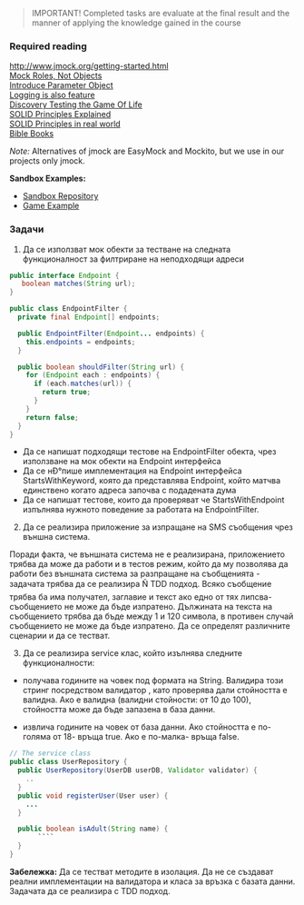 > IMPORTANT! Completed tasks are evaluate at the final result and the manner of applying the knowledge gained in the  course 

### Required reading

http://www.jmock.org/getting-started.html  
[Mock Roles, Not Objects](https://drive.google.com/file/d/0B9XARH7wTEN4eXpWRHl3emVJeDQ/view?usp=sharing)  
[Introduce Parameter Object](http://refactoring.com/catalog/introduceParameterObject.html)  
[Logging is also feature](http://www.mockobjects.com/2007/04/test-smell-logging-is-also-feature.html)  
[Discovery Testing the Game Of Life](https://www.youtube.com/watch?v=aeX5OXO-w30&list=PLIuJbrOVyGjl0keQ-QyiMEOCvmabJEf0t&index=1)  
[SOLID Principles Explained](https://android.jlelse.eu/solid-principles-the-definitive-guide-75e30a284dea#.33zl10fvp)  
[SOLID Principles in real world](https://dzone.com/articles/the-solid-principles-in-real-life)  
[Bible Books](https://drive.google.com/folderview?id=0B9XARH7wTEN4RndBYi1iTkNFbWs&usp=sharing)  

*Note:* Alternatives of jmock are EasyMock and Mockito, but we use in our projects only jmock.  

**Sandbox Examples:** 
  * [Sandbox Repository](https://github.com/mgenov/sandbox)  
  * [Game Example](https://github.com/mgenov/sandbox/tree/master/src/com/clouway/sandbox/game)  

### Задачи
1) Да се използват мок обекти за тестване на следната функционалност за филтриране на неподходящи адреси
```java
public interface Endpoint {
   boolean matches(String url);
}

public class EndpointFilter {
  private final Endpoint[] endpoints;

  public EndpointFilter(Endpoint... endpoints) {
    this.endpoints = endpoints;
  }

  public boolean shouldFilter(String url) {
    for (Endpoint each : endpoints) {
      if (each.matches(url)) {
        return true;
      }
    }
    return false;
  }
}
```  
   * Да се напишат подходящи тестове на EndpointFilter обекта, чрез използване на мок обекти на Endpoint интерфейса
   * Да се нÐ°пише имплементация на Endpoint интерфейса StartsWithKeyword, която да представлява Endpoint, който матчва единствено когато адреса започва с подадената дума
   * Да се напишат тестове, които да проверяват че StartsWithEndpoint изпълнява нужното поведение за работата на EndpointFilter.  

2) Да се реализира приложение за изпращане на SMS съобщения чрез външна система.  

 Поради факта, че външната система не е реализирана, приложението трябва да може да работи и в тестов режим, който да му позволява да работи без външната система за разпращане на съобщенията - задачата трябва да се реализира Ñ TDD подход. Всяко съобщение трябва ба има получател, заглавие и текст ако едно от тях липсва- съобщението не може да бъде изпратено. Дължината на текста на съобщението трябва да бъде между 1 и 120 символа, в противен случай съобщението не може да бъде изпратено. Да се определят различните сценарии и да се тестват.

3) Да се реализира service клас, който изълнява следните функционалности:  

  * получава годините на човек под формата на String. Валидира този стринг посредством валидатор , като проверява дали стойността е валидна. Ако е валидна (валидни стойности: от 10 до 100), стойността може да бъде запазена в база данни.

  * извлича годините на човек от база данни. Ако стойността е по-голяма от 18- връща true. Ако е по-малка- връща false.

```java
// The service class
public class UserRepository {
  public UserRepository(UserDB userDB, Validator validator) {
    ..
  }
  public void registerUser(User user) {
    ...
  }

  public boolean isAdult(String name) {
       ````
  }
}
```

  **Забележка:** Да се тестват методите в изолация. Да не се създават реални имплементации на валидатора и класа за връзка с базата данни. Задачата да се реализира с TDD подход.
